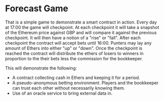 # Forecast Game
That is a simple game to demonstrate a smart contract in action.
Every day at 17:00 the game will checkpoint. At each checkpoint it will take a snapshot of the Ethereum price against GBP and will compare it against the previous checkpoint. It will then have a notion of a "rise" or "fall".
After each checkpoint the contract will accept bets until 16:00. Punters may lay any amount of Ethers into either "up" or "down". Once the checkpoint is reached the contract will distribute the ethers of losers to winners in proportion to the their bets less the commission for the bookkeeper.

This will demonstrate the following:
* A contract collecting cash in Ethers and keeping it for a period.
* A pseudo-anonymous betting environment. Players and the bookkeeper can trust each other without necessarily knowing them.
* Use of an oracle service to bring external data in.
